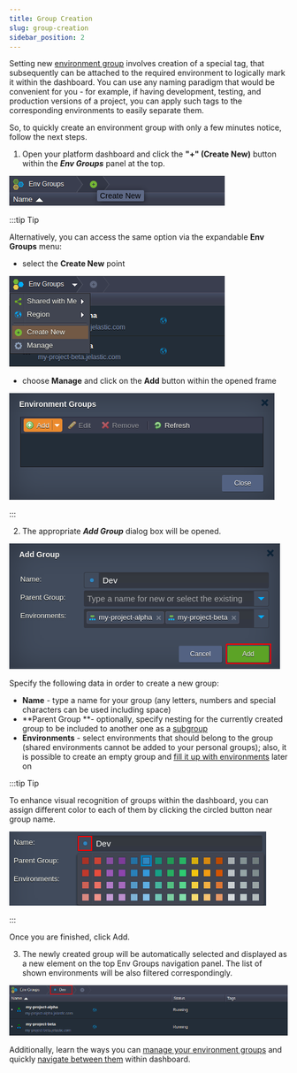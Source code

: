 ```yaml
---
title: Group Creation
slug: group-creation
sidebar_position: 2
---
```


Setting new [environment group](/environment-management/environment-groups/overview) involves creation of a special tag, that subsequently can be attached to the required environment to logically mark it within the dashboard. You can use any naming paradigm that would be convenient for you - for example, if having development, testing, and production versions of a project, you can apply such tags to the corresponding environments to easily separate them.

So, to quickly create an environment group with only a few minutes notice, follow the next steps.

1. Open your platform dashboard and click the **"+" (Create New)** button within the **_Env Groups_** panel at the top.

<div style={{
    display:'flex',
    justifyContent: 'center',
    margin: '0 0 1rem 0'
}}>

![Locale Dropdown](./img/groupCreation/01.png)

</div>

:::tip Tip

Alternatively, you can access the same option via the expandable **Env Groups** menu:

- select the **Create New** point

<div style={{
    display:'flex',
    justifyContent: 'center',
    margin: '0 0 1rem 0'
}}>

![Locale Dropdown](./img/groupCreation/02.png)

</div>

- choose **Manage** and click on the **Add** button within the opened frame

<div style={{
    display:'flex',
    justifyContent: 'center',
    margin: '0 0 1rem 0'
}}>

![Locale Dropdown](./img/groupCreation/03.png)

</div>

:::

2. The appropriate **_Add Group_** dialog box will be opened.

<div style={{
    display:'flex',
    justifyContent: 'center',
    margin: '0 0 1rem 0'
}}>

![Locale Dropdown](./img/groupCreation/04.png)

</div>

Specify the following data in order to create a new group:

- **Name** - type a name for your group (any letters, numbers and special characters can be used including space)
- **Parent Group **- optionally, specify nesting for the currently created group to be included to another one as a [subgroup](/environment-management/environment-groups/group-management#add-subgroups)
- **Environments** - select environments that should belong to the group (shared environments cannot be added to your personal groups); also, it is possible to create an empty group and [fill it up with environments](/environment-management/environment-groups/group-management#assign-group-to-environment) later on

:::tip Tip

To enhance visual recognition of groups within the dashboard, you can assign different color to each of them by clicking the circled button near group name.

<div style={{
    display:'flex',
    justifyContent: 'center',
    margin: '0 0 1rem 0'
}}>

![Locale Dropdown](./img/groupCreation/05.png)

</div>

:::

Once you are finished, click Add.

3. The newly created group will be automatically selected and displayed as a new element on the top Env Groups navigation panel. The list of shown environments will be also filtered correspondingly.

<div style={{
    display:'flex',
    justifyContent: 'center',
    margin: '0 0 1rem 0'
}}>

![Locale Dropdown](./img/groupCreation/06.png)

</div>

Additionally, learn the ways you can [manage your environment groups](/environment-management/environment-groups/group-management) and quickly [navigate between them](/environment-management/environment-groups/navigation-across-groups) within dashboard.
